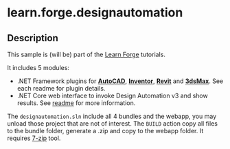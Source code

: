 # learn.forge.designautomation

## Description

This sample is (will be) part of the [Learn Forge](http://learnforge.autodesk.io) tutorials.

It includes 5 modules:

- .NET Framework plugins for **[AutoCAD](UpdateDWGParam/)**, **[Inventor](UpdateIPTParam/)**, **[Revit](UpdateRVTParam/)** and **[3dsMax](UpdateMAXParam/)**. See each readme for plugin details.
- .NET Core web interface to invoke Design Automation v3 and show results. See [readme](forgesample/) for more information.

The `designautomation.sln` include all 4 bundles and the webapp, you may unload those project that are not of interest. The `BUILD` action copy all files to the bundle folder, generate a .zip and copy to the webapp folder. It requires [7-zip](https://www.7-zip.org/) tool.
